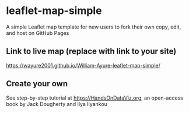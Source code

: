 # leaflet-map-simple
A simple Leaflet map template for new users to fork their own copy, edit, and host on GitHub Pages

## Link to live map (replace with link to your site)
https://wayure2001.github.io/William-Ayure-leaflet-map-simple/

## Create your own
See step-by-step tutorial at https://HandsOnDataViz.org, an open-access book by Jack Dougherty and Ilya Ilyankou
